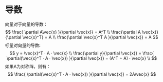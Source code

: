 # 导数

向量对于向量的导数：
$$
\frac{ \partial A\vec{x}  }{\partial \vec{x}} = A^T  \\
\frac{\partial A \vec{x}}{\partial \vec{x}^T} = A \\
\frac{\partial \vec{x}^T A }{\partial \vec{x}} = A
$$
标量对向量的导数:
$$
y = \vec{x}^T · A · \vec{x} \\
\frac{\partial y}{\partial \vec{x}} = 
\frac{ \partial(\vec{x}^T · A · \vec{x}) }{\partial \vec{x}} = (A^T + A) · \vec{x} \\
$$
如果A为对称阵，则有：
$$
\frac{ \partial(\vec{x}^T · A · \vec{x}) }{\partial \vec{x}} = 2A\vec{x}
$$